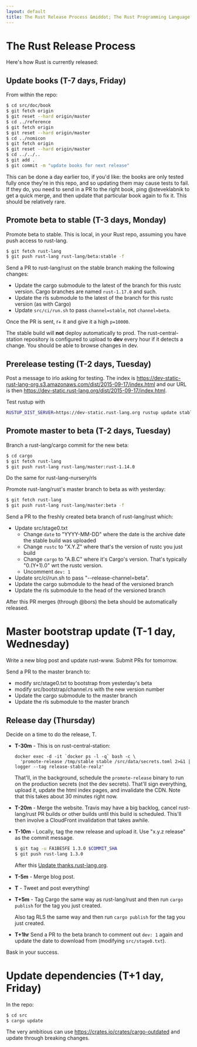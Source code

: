 ```yaml
---
layout: default
title: The Rust Release Process &middot; The Rust Programming Language
---
```


# The Rust Release Process

Here's how Rust is currently released:

## Update books (T-7 days, Friday)

From within the repo:

```bash
$ cd src/doc/book
$ git fetch origin
$ git reset --hard origin/master
$ cd ../reference
$ git fetch origin
$ git reset --hard origin/master
$ cd ../nomicon
$ git fetch origin
$ git reset --hard origin/master
$ cd ../../..
$ git add .
$ git commit -m "update books for next release"
```

This can be done a day earlier too, if you'd like: the books are only tested fully once they're in
this repo, and so updating them may cause tests to fail. If they do, you need to send in a PR to
the right book, ping @steveklabnik to get a quick merge, and then update that particular book again
to fix it. This should be relatively rare.

## Promote beta to stable (T-3 days, Monday)

Promote beta to stable.  This is local, in your Rust repo, assuming you have
push access to rust-lang.

```sh
$ git fetch rust-lang
$ git push rust-lang rust-lang/beta:stable -f
```

Send a PR to rust-lang/rust on the stable branch making the following changes:

* Update the cargo submodule to the latest of the branch for this rustc version.
  Cargo branches are named `rust-1.17.0` and such.
* Update the rls submodule to the latest of the branch for this rustc version
  (as with Cargo)
* Update `src/ci/run.sh` to pass `channel=stable`, not `channel=beta`.

Once the PR is sent, r+ it and give it a high `p=10000`.

The stable build will **not** deploy automatically to prod. The
rust-central-station repository is configured to upload to **dev** every hour if
it detects a change. You should be able to browse changes in dev.

## Prerelease testing (T-2 days, Tuesday)

Post a message to irlo asking for testing. The index is
https://dev-static-rust-lang-org.s3.amazonaws.com/dist/2015-09-17/index.html and
our URL is then https://dev-static.rust-lang.org/dist/2015-09-17/index.html.

Test rustup with

```sh
RUSTUP_DIST_SERVER=https://dev-static.rust-lang.org rustup update stable
```

## Promote master to beta (T-2 days, Tuesday)

Branch a rust-lang/cargo commit for the new beta:

```sh
$ cd cargo
$ git fetch rust-lang
$ git push rust-lang rust-lang/master:rust-1.14.0
```

Do the same for rust-lang-nursery/rls

Promote rust-lang/rust's master branch to beta as with yesterday:

```sh
$ git fetch rust-lang
$ git push rust-lang rust-lang/master:beta -f
```

Send a PR to the freshly created beta branch of rust-lang/rust
which:

* Update src/stage0.txt
  * Change `date` to "YYYY-MM-DD" where the date is the archive date the stable
    build was uploaded
  * Change `rustc` to "X.Y.Z" where that's the version of rustc you just build
  * Change `cargo` to "A.B.C" where it's Cargo's version. That's typically
    "0.(Y+1).0" wrt the rustc version.
  * Uncomment `dev: 1`
* Update src/ci/run.sh to pass "--release-channel=beta".
* Update the cargo submodule to the head of the versioned branch
* Update the rls submodule to the head of the versioned branch

After this PR merges (through @bors) the beta should be automatically released.

# Master bootstrap update (T-1 day, Wednesday)

Write a new blog post and update rust-www. Submit PRs for tomorrow.

Send a PR to the master branch to:

* modify src/stage0.txt to bootstrap from yesterday's beta
* modify src/bootstrap/channel.rs with the new version number
* Update the cargo submodule to the master branch
* Update the rls submodule to the master branch

## Release day (Thursday)

Decide on a time to do the release, T.

* **T-30m** - This is on rust-central-station:

  ```
  docker exec -d -it `docker ps -l -q` bash -c \
    'promote-release /tmp/stable stable /src/data/secrets.toml 2>&1 | logger --tag release-stable-realz'
  ```

  That'll, in the background, schedule the `promote-release` binary to run on the
  production secrets (not the dev secrets). That'll sign everything, upload it,
  update the html index pages, and invalidate the CDN. Note that this takes about
  30 minutes right now.

* **T-20m** - Merge the website. Travis may have a big backlog, cancel
  rust-lang/rust PR builds or other builds until this build is scheduled.
  This'll then involve a CloudFront invalidation that takes awhile.

* **T-10m** - Locally, tag the new release and upload it. Use "x.y.z release" as
  the commit message.

  ```sh
  $ git tag -u FA1BE5FE 1.3.0 $COMMIT_SHA
  $ git push rust-lang 1.3.0
  ```
  After this [Update thanks.rust-lang.org][update-thanks].

* **T-5m** - Merge blog post.

* **T** - Tweet and post everything!

* **T+5m** - Tag Cargo the same way as rust-lang/rust and then run `cargo
  publish` for the tag you just created.

  Also tag RLS the same way and then run `cargo publish` for the tag you just
  created.

* **T+1hr** Send a PR to the beta branch to comment out `dev: 1` again and
  update the date to download from (modifying `src/stage0.txt`).

[update-thanks]: https://github.com/rust-lang-nursery/thanks#thanks

Bask in your success.

# Update dependencies (T+1 day, Friday)

In the repo:

```bash
$ cd src
$ cargo update
```

The very ambitious can use https://crates.io/crates/cargo-outdated and update through breaking changes.
